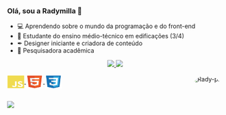 ### Olá, sou a Radymilla 👋

<!--
**radymillacristiano/radymillacristiano** is a ✨ _special_ ✨ repository because its `README.md` (this file) appears on your GitHub profile. -->

- 💻 Aprendendo sobre o mundo da programação e do front-end
- 👷‍ Estudante do ensino médio-técnico em edificações (3/4)
- ✒ Designer iniciante e criadora de conteúdo
- 🔎 Pesquisadora acadêmica


<div align="center">
  <a href="https://github.com/radymillacristiano">
  <img height="140em" src="https://github-readme-stats.vercel.app/api?username=radymillacristiano&show_icons=true&theme=vue-dark&include_all_commits=true&count_private=true"/>
  <img height="140em" src="https://github-readme-stats.vercel.app/api/top-langs/?username=radymillacristiano&layout=compact&langs_count=7&theme=vue-dark"/>
</div>
  
<div style="display: inline_block"><br>
  <img align="center" alt="Rady-Js" height="30" width="40" src="https://raw.githubusercontent.com/devicons/devicon/master/icons/javascript/javascript-plain.svg">
  <img align="center" alt="Rady-HTML" height="30" width="40" src="https://raw.githubusercontent.com/devicons/devicon/master/icons/html5/html5-original.svg">
  <img align="center" alt="Rady-CSS" height="30" width="40" src="https://raw.githubusercontent.com/devicons/devicon/master/icons/css3/css3-original.svg">
  <img align="right" alt="Rady-pic" height="150" style="border-radius:50px;" src="https://i.ibb.co/HTDCHCB/download20210904191604.png">
</div>
    
  ##
 
  <div> 
  <a href="https://instagram.com/radymilla_camilo" target="_blank"><img src="https://img.shields.io/badge/-Instagram-%23E4405F?style=for-the-badge&logo=instagram&logoColor=white" target="_blank"></a>
    
<!--   ![Snake animation](https://github.com/rafaballerini/rafaballerini/blob/output/github-contribution-grid-snake.svg)
  -->
</div>
